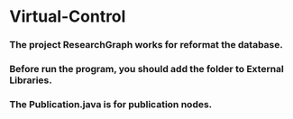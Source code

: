 # Virtual-Control


### The project ResearchGraph works for reformat the database.
### Before run the program, you should add the folder to External Libraries.
### The Publication.java is for publication nodes.
